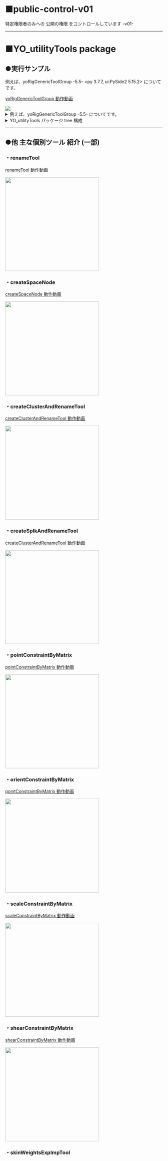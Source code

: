 # ■public-control-v01
特定権限者のみへの 公開の権限 をコントロールしています -v01-

----
# ■YO_utilityTools package
## ●実行サンプル

例えば、yoRigGenericToolGroup -5.5- <py 3.7.7, ui:PySide2 5.15.2> についてです。

[yoRigGenericToolGroup 動作動画](https://i.gyazo.com/f4388b4c8347cf0e996e3043e3963875.mp4)

<img src="https://i.gyazo.com/f4388b4c8347cf0e996e3043e3963875.gif">

<!-- <img src="https://i.gyazo.com/f4388b4c8347cf0e996e3043e3963875.gif" width="700"> -->

<details>
  <summary>例えば、yoRigGenericToolGroup -5.5- <py 3.7.7, ui:PySide2 5.15.2> についてです。</summary>
  
note: 当コード記述時の環境

    - Maya2022 python3系
    - Python version: 3.7.7
    - PyMel version: 1.2.0
    - PySide2 version: 5.15.2

zipダウンロードし解凍ののち、YO_utilityToolsフォルダ 毎、
ユーザー側での、所定のMaya のスクリプト パス直下に、コピーのうえ、
例えば、maya script editor python タブ で、以下をタイピングのうえ、実行してください。

```python
from imp import reload
import YO_utilityTools.rigGenericToolGroup.yoRigGenericToolGroup_main
reload(YO_utilityTools.rigGenericToolGroup.yoRigGenericToolGroup_main)
from YO_utilityTools.rigGenericToolGroup import yoRigGenericToolGroup_main
yoRigGenericToolGroup_main.main()
```

### ●開発の経緯・ストーリー
ユーザーの Mayaスクリプトパスへの、自前パッケージごとのコピーで、自前パッケージを、エラー無く提供ができる仕組みを確立してみたかったのです。

こだわったところは、

1. MVC設計を意識した ツール開発
1. 最終目標である、PySide2 UI仕様 でのツール開発
1. クラス継承と名前空間の理解
1. シングルトンの理解

です。

### ●使用した技術

- フロント・クライアント技術


- サーバーサイド技術

    Python 3系, PySide2, PyMel, Maya command

- DB・ミドルウェア技術


- インフラ/その他専門技術


### ●使用した技術の選定理由
きっかけは、
(株)ポリゴンピクチュアズ における、高度な技術を目の当たりにしてからです。
自身が一人だちするに当たり、自身の不足箇所が非常に明らかになりました。
そこで、自身のスキルアップに価値を見出しました。
自身をスキルをアップしない事には、ただでさえ作業に多くの時間を費やすリグ作業において、自身が疲弊するだけであると。

大別して、

■ Maya上で動作する、リグのスキルアップ

■ そのリグ作業を支援するツール開発をするにあたり、pythonプログラムを用いたツール開発のスキルアップ

以上を大命題にすえます。


■活かせる経験・知識・技術
2024/5/25 現在
最新の、スキルを以下に詳らかに致します。

■■■ pythonプログラミング Maya用ツール開発 のスキル ■■■
- python パッケージ と モジュール のノウハウ
- 名前空間 について
- シングルトン モジュール について
- MVCモデル を意識した システム開発設計方針 について
- クラス継承 について
- Maya上で動作する様々なUI の理解 について(現在 Maya2022 Python3系)
    - Maya command UI
    - Maya PyMel UI
    - Maya PySide2 UI
- UI 入力データ の管理方法 について

■■■ Maya上で動作するリグ のスキルアップ ■■■
- アニメータに優しい軽量な リグ動作 の考察と実現 のノウハウ
- 標準コンストレインを用いずMatrixノードを多用したリグの実現 のノウハウ
- 作業分担 の実現 のノウハウ

</details>

<details>
  <summary>YO_utilityTools パッケージ tree 構成</summary>
  
```shell
C:.
│  yoCustomScriptEditor2StandAlone.py
│  yoIsHistoricallyInteresting.py
│  YO_constraintToGeometry2.py
│  YO_jointDrawStyle_change.py
│  YO_jointRadiusSlider.py
│  YO_nodeCreateToWorldSpace.py
│  YO_parentConstraintByMatrix5.py
│  YO_parentConstraintByMatrix62.py
│  __init__.py
│
├─createClusterAndRenameTool
│      config.py
│      YO_createClusterAndRename6_Ctlr.py
│      YO_createClusterAndRename6_main.py
│      YO_createClusterAndRename6_Modl.py
│      YO_createClusterAndRename6_View.py
│      __init__.py
│
├─createSpaceNode
│      config.py
│      YO_createSpaceNode3_Ctlr.py
│      YO_createSpaceNode3_main.py
│      YO_createSpaceNode3_Modl.py
│      YO_createSpaceNode3_View.py
│      __init__.py
│
├─createSpIkAndRenameTool
│      config.py
│      YO_createSpIkAndRename3_Ctlr.py
│      YO_createSpIkAndRename3_main.py
│      YO_createSpIkAndRename3_Modl.py
│      YO_createSpIkAndRename3_View.py
│      __init__.py
│
├─lib
│      commonCheckCurve.py
│      commonCheckJoint.py
│      commonCheckMesh.py
│      commonCheckSelection.py
│      commonCheckShape.py
│      commonCheckSkinCluster.py
│      commonCheckSurface.py
│      commonInverseScaleConnection_AtoB_2.py
│      message.py
│      message_warning.py
│      yoGetAttributeFromModule.py
│      YO_logger2.py
│      YO_optionVar.py
│      YO_printLoadedModules.py
│      YO_uuID.py
│      YO_validate.py
│      __init__.py
│
├─orientConstraintByMatrix
│      config.py
│      YO_orientConstraintByMatrix1_Ctlr.py
│      YO_orientConstraintByMatrix1_main.py
│      YO_orientConstraintByMatrix1_Modl.py
│      YO_orientConstraintByMatrix1_View.py
│      __init__.py
│
├─pointConstraintByMatrix
│      config.py
│      YO_pointConstraintByMatrix1_Ctlr.py
│      YO_pointConstraintByMatrix1_main.py
│      YO_pointConstraintByMatrix1_Modl.py
│      YO_pointConstraintByMatrix1_View.py
│      __init__.py
│
├─renameTool
│      config.py
│      YO_renameTool5_Ctlr.py
│      YO_renameTool5_main.py
│      YO_renameTool5_Modl.py
│      YO_renameTool5_View.py
│      __init__.py
│
├─rigGenericToolGroup
│  │  config.py
│  │  yoRigGenericToolGroup_Ctlr.py
│  │  yoRigGenericToolGroup_main.py
│  │  yoRigGenericToolGroup_Modl.py
│  │  yoRigGenericToolGroup_View.py
│  │  __init__.py
│
├─scaleConstraintByMatrix
│      config.py
│      YO_scaleConstraintByMatrix1_Ctlr.py
│      YO_scaleConstraintByMatrix1_main.py
│      YO_scaleConstraintByMatrix1_Modl.py
│      YO_scaleConstraintByMatrix1_View.py
│      __init__.py
│
├─shearConstraintByMatrix
│      config.py
│      YO_shearConstraintByMatrix1_Ctlr.py
│      YO_shearConstraintByMatrix1_main.py
│      YO_shearConstraintByMatrix1_Modl.py
│      YO_shearConstraintByMatrix1_View.py
│      __init__.py
│
├─skinWeightsExpImpTool
│  │  config.py
│  │  yoSkinWeightsExpImpTool_Ctlr.py
│  │  yoSkinWeightsExpImpTool_main.py
│  │  yoSkinWeightsExpImpTool_Modl.py
│  │  yoSkinWeightsExpImpTool_View.py
│  │  __init__.py
│  │
│
├─TemplateForPySide2
│  │  Container.py
│  │  CustomScriptEditor.py
│  │  CustomScriptEditor2.py
│  │  CustomScriptEditor2SPIModule.py
│  │  MyTabWidget.py
│  │  pyside2IniFileSetting.py
│  │  qt.py
│  │  __init__.py
│  │
│  ├─type1
│  │      config.py
│  │      templateForPySide2_type1_Ctlr.py
│  │      templateForPySide2_type1_main.py
│  │      templateForPySide2_type1_Modl.py
│  │      templateForPySide2_type1_View.py
│  │      __init__.py
│  │
│  └─type2
│          config.py
│          templateForPySide2_type2_Ctlr.py
│          templateForPySide2_type2_main.py
│          templateForPySide2_type2_Modl.py
│          templateForPySide2_type2_View.py
│          __init__.py

      
```
</details>

----
	
## ●他 主な個別ツール 紹介 (一部)
	
### ・renameTool
[renameTool 動作動画](https://i.gyazo.com/44711214ea10767b77da427c05a3e1b8.mp4)

<img src="https://i.gyazo.com/44711214ea10767b77da427c05a3e1b8.gif" width="300">
	
### ・createSpaceNode
[createSpaceNode 動作動画](https://i.gyazo.com/d998a35999407e9b84c2277db0b3aed2.mp4)
	
<img src="https://i.gyazo.com/d998a35999407e9b84c2277db0b3aed2.gif" width="300">

### ・createClusterAndRenameTool
[createClusterAndRenameTool 動作動画](https://i.gyazo.com/3ac7d147787720c4f9bfdf8ad899d3db.mp4)
	
<img src="https://i.gyazo.com/3ac7d147787720c4f9bfdf8ad899d3db.gif" width="300">

### ・createSpIkAndRenameTool
[createClusterAndRenameTool 動作動画](https://i.gyazo.com/333ccb7464acd594adc178e01511c909.mp4)
	
<img src="https://i.gyazo.com/333ccb7464acd594adc178e01511c909.gif" width="300">

### ・pointConstraintByMatrix
[pointConstraintByMatrix 動作動画](https://i.gyazo.com/ee6c769db445800e3dda60e22bb50675.mp4)
	
<img src="https://i.gyazo.com/ee6c769db445800e3dda60e22bb50675.gif" width="300">
	
### ・orientConstraintByMatrix
[pointConstraintByMatrix 動作動画](https://i.gyazo.com/0a83fd4ec712fcfd98ebdbbc102f9445.mp4)
	
<img src="https://i.gyazo.com/0a83fd4ec712fcfd98ebdbbc102f9445.gif" width="300">

### ・scaleConstraintByMatrix
[scaleConstraintByMatrix 動作動画](https://i.gyazo.com/5fcf0d637c5e162eb60373ab54a33344.mp4)
	
<img src="https://i.gyazo.com/5fcf0d637c5e162eb60373ab54a33344.gif" width="300">
	
### ・shearConstraintByMatrix
[shearConstraintByMatrix 動作動画](https://i.gyazo.com/48d77acfceb3c0589feae0198cb9fe4c.mp4)
	
<img src="https://i.gyazo.com/48d77acfceb3c0589feae0198cb9fe4c.gif" width="300">
	
### ・skinWeightsExpImpTool
